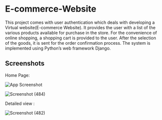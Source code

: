 # E-commerce-Website
This project comes with user authentication which deals with developing a Virtual website(E-commerce Website). It provides the user with a list of the various products available for purchase in the store. For the convenience of online shopping, a shopping cart is provided to the user. After the selection of the goods, it is sent for the order confirmation process. The system is implemented using Python’s web framework Django.

## Screenshots

Home Page:

![App Screenshot](https://github.com/naveeneshwar/E-commerce-Website/assets/113777551/e342757a-f83f-42a3-a4e6-dc7c57d20585)


![Screenshot (484)](https://github.com/naveeneshwar/E-commerce-Website/assets/113777551/40ed8508-5963-4e74-ad8d-acb9e4e52897)

Detailed view :

![Screenshot (482)](https://github.com/naveeneshwar/E-commerce-Website/assets/113777551/3764a147-4f98-4c3f-b774-e4854c630e75)

